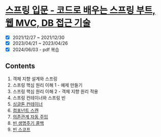 # [스프링 입문 - 코드로 배우는 스프링 부트, 웹 MVC, DB 접근 기술](https://www.inflearn.com/course/스프링-입문-스프링부트/dashboard)

- [x] 2021/12/27 ~ 2021/12/30
- [x] 2023/04/21 ~ 2023/04/26
- [x] 2024/06/03 - pdf 복습

## Contents

1. 객체 지향 설계와 스프링
2. 스프링 핵심 원리 이해 1 - 예제 만들기
3. 스프링 핵심 원리 이해 2 - 객체 지향 원리 적용
4. 스프링 컨테이너와 스프링 빈
5. [싱글톤 컨테이너](./Chapter05.md)
6. [컴포넌트 스캔](./Chapter06.md)
7. [의존관계 자동 주입](./Chapter07.md)
8. [빈 생명주기 콜백](./Chapter08.md)
9. [빈 스코프](./Chapter09.md)
